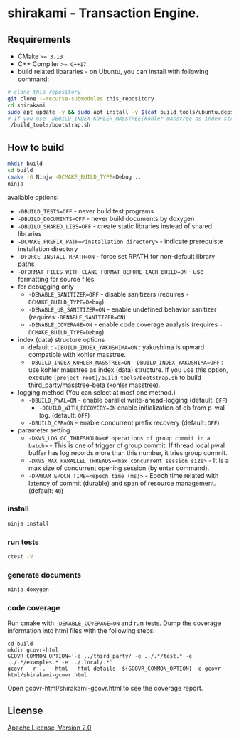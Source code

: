 # shirakami - Transaction Engine.

## Requirements

* CMake `>= 3.10`
* C++ Compiler `>= C++17`
* build related libararies - on Ubuntu, you can install with following command:

```sh
# clone this repository
git clone --recurse-submodules this_repository
cd shirakami
sudo apt update -y && sudo apt install -y $(cat build_tools/ubuntu.deps)
# If you use -DBUILD_INDEX_KOHLER_MASSTREE(kohler masstree as index structure), it builds third_party/masstree-beta
./build_tools/bootstrap.sh
```

## How to build

```sh
mkdir build
cd build
cmake -G Ninja -DCMAKE_BUILD_TYPE=Debug ..
ninja
```

available options:
* `-DBUILD_TESTS=OFF` - never build test programs
* `-DBUILD_DOCUMENTS=OFF` - never build documents by doxygen
* `-DBUILD_SHARED_LIBS=OFF` - create static libraries instead of shared libraries
* `-DCMAKE_PREFIX_PATH=<installation directory>` - indicate prerequiste installation directory
* `-DFORCE_INSTALL_RPATH=ON` - force set RPATH for non-default library paths
* `-DFORMAT_FILES_WITH_CLANG_FORMAT_BEFORE_EACH_BUILD=ON` - use formatting for source files
* for debugging only
  * `-DENABLE_SANITIZER=OFF` - disable sanitizers (requires `-DCMAKE_BUILD_TYPE=Debug`)
  * `-DENABLE_UB_SANITIZER=ON` - enable undefined behavior sanitizer (requires `-DENABLE_SANITIZER=ON`)
  * `-DENABLE_COVERAGE=ON` - enable code coverage analysis (requires `-DCMAKE_BUILD_TYPE=Debug`)
* index (data) structure options
  * default : `-DBUILD_INDEX_YAKUSHIMA=ON` : yakushima is upward compatible with kohler masstree.
  * `-DBUILD_INDEX_KOHLER_MASSTREE=ON -DBUILD_INDEX_YAKUSHIMA=OFF` : use kohler masstree as index (data) structure. 
  If you use this option, execute `[project root]/build_tools/bootstrap.sh` to build third_party/masstree-beta 
  (kohler masstree).
* logging method (You can select at most one method.)
  * `-DBUILD_PWAL=ON` - enable parallel write-ahead-logging (default: `OFF`)
    * `-DBUILD_WITH_RECOVERY=ON` enable initialization of db from p-wal log. (default: `OFF`)
  * `-DBUILD_CPR=ON` - enable concurrent prefix recovery (default: `OFF`)
* parameter setting
  * `-DKVS_LOG_GC_THRESHOLD=<# operations of group commit in a batch>` - This is one of trigger of group commit. If 
  thread local pwal buffer has log records more than this number, it tries group commit.
  * `-DKVS_MAX_PARALLEL_THREADS=<max concurrent session size>` - It is a max size of concurrent opening session (by 
  enter command).
  * `-DPARAM_EPOCH_TIME=<epoch time (ms)>` - Epoch time related with latency of commit (durable) and span of resource 
management. (default: `40`)
### install 

```sh
ninja install
```

### run tests

```sh
ctest -V
```

### generate documents

```sh
ninja doxygen
```

### code coverage

Run cmake with `-DENABLE_COVERAGE=ON` and run tests.
Dump the coverage information into html files with the following steps:
```
cd build
mkdir gcovr-html
GCOVR_COMMON_OPTION='-e ../third_party/ -e ../.*/test.* -e ../.*/examples.* -e ../.local/.*'
gcovr  -r .. --html --html-details  ${GCOVR_COMMON_OPTION} -o gcovr-html/shirakami-gcovr.html
```
Open gcovr-html/shirakami-gcovr.html to see the coverage report.

## License

[Apache License, Version 2.0](http://www.apache.org/licenses/LICENSE-2.0)
